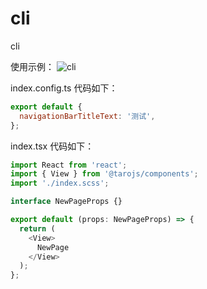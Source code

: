 # cli
cli

使用示例：
![cli](https://s3.bmp.ovh/imgs/2021/11/8e015dfe6ef8666d.png)


index.config.ts 代码如下：
```js
export default {
  navigationBarTitleText: '测试',
};
```

index.tsx 代码如下：
```js
import React from 'react';
import { View } from '@tarojs/components';
import './index.scss';

interface NewPageProps {}

export default (props: NewPageProps) => {
  return (
    <View>
      NewPage
    </View>
  );
};
```
